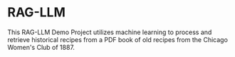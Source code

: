 # RAG-LLM
This RAG-LLM Demo Project utilizes machine learning to process and retrieve historical recipes from a PDF book of old recipes from the Chicago Women's Club of 1887.
